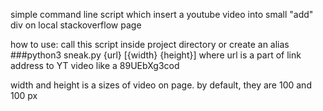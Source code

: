 simple command line script which insert a youtube video into small "add" div
on local stackoverflow page


how to use:
call this script inside project directory or create an alias
###python3 sneak.py {url} [{width} {height}]
where url is a part of link address to YT video like a 89UEbXg3cod

width and height is a sizes of video on page. by default, they are 100 and 100 px
